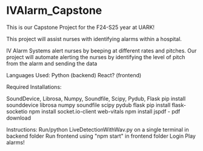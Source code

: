 # IVAlarm_Capstone
This is our Capstone Project for the F24-S25 year at UARK!

This project will assist nurses with identifying alarms within a hospital. 

IV Alarm Systems alert nurses by beeping at different rates and pitches. Our project will automate alerting the nurses by identifying the level of pitch from the alarm and sending the data 

Languages Used:
Python (backend)
React? (frontend)

Required Installations:

SoundDevice, Librosa, Numpy, Soundfile, Scipy, Pydub, Flask
    pip install sounddevice librosa numpy soundfile scipy pydub flask
    pip install flask-socketio
    npm install socket.io-client web-vitals
    npm install jspdf - pdf download


Instructions:
    Run/python LiveDetectionWithWav.py on a single terminal in backend folder
    Run frontend using "npm start" in frontend folder
    Login
    Play alarms!
